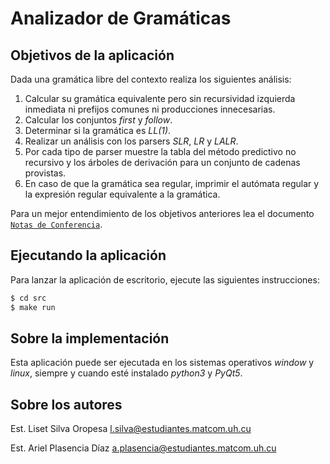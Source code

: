 # Analizador de Gramáticas

## Objetivos de la aplicación

Dada una gramática libre del contexto realiza los siguientes análisis:

1. Calcular su gramática equivalente pero sin recursividad izquierda inmediata ni prefijos comunes ni producciones innecesarias.
2. Calcular los conjuntos *first* y *follow*.
3. Determinar si la gramática es *LL(1)*.
4. Realizar un análisis con los parsers *SLR*, *LR* y *LALR*.
5. Por cada tipo de parser muestre la tabla del método predictivo no recursivo y los árboles de derivación para un conjunto de cadenas provistas.
6. En caso de que la gramática sea regular, imprimir el autómata regular y la expresión regular equivalente a la gramática.

Para un mejor entendimiento de los objetivos anteriores lea el documento [`Notas de Conferencia`](/docs/Libro.pdf).

## Ejecutando la aplicación

Para lanzar la aplicación de escritorio, ejecute las siguientes instrucciones:

```bash
$ cd src
$ make run
```

## Sobre la implementación

Esta aplicación puede ser ejecutada en los sistemas operativos *window* y *linux*, siempre y cuando esté instalado *python3* y *PyQt5*.

## Sobre los autores

Est. Liset Silva Oropesa l.silva@estudiantes.matcom.uh.cu

Est. Ariel Plasencia Díaz a.plasencia@estudiantes.matcom.uh.cu
